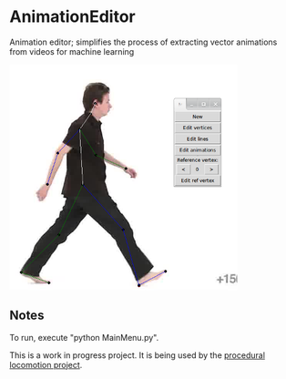 AnimationEditor
===============

Animation editor; simplifies the process of extracting vector animations from videos for machine learning

![example](img/anim-editor.png)

Notes
-----

To run, execute "python MainMenu.py".

This is a work in progress project. It is being used by the [procedural locomotion project](https://github.com/hmoraldo/ProceduralLocomotion).

